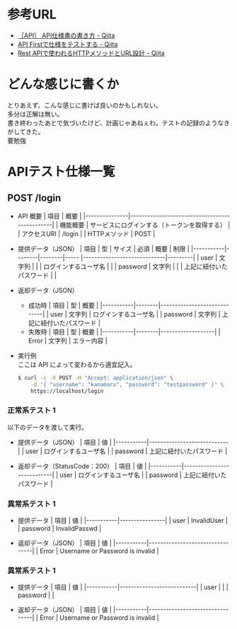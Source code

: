 # 参考URL

- [［API］ API仕様書の書き方 - Qiita](https://qiita.com/sunstripe2011/items/9230396febfab2eae2c2)
- [API Firstで仕様をテストする - Qiita](https://qiita.com/shunjikonishi/items/87391a9a5262f4ec6dca)
- [Rest APIで使われるHTTPメソッドとURL設計 - Qiita](https://qiita.com/sfp_waterwalker/items/765abc2b53cc11d5e367)


# どんな感じに書くか

とりあえず、こんな感じに書けば良いのかもしれない。  
多分は正解は無い。  
書き終わったあとで気づいたけど、計画じゃあねぇわ。テストの記録のようなきがしてきた。  
要勉強



# APIテスト仕様一覧

## POST /login

- API 概要
    | 項目          | 概要                                          |
    |---------------|-----------------------------------------------|
    | 機能概要      | サービスにログインする（トークンを取得する）  |
    | アクセスURI   | /login                                        |
    | HTTPメソッド  | POST                                          |




- 提供データ（JSON）
    | 項目      | 型     | サイズ | 必須 | 概要                        | 制限    |
    |-----------|--------|--------|----- |-----------------------------|---------|
    | user      | 文字列 |        |      | ログインするユーザ名        |         |
    | password  | 文字列 |        |      | 上記に紐付いたパスワード    |         |



- 返却データ（JSON）
    - 成功時
        | 項目      | 型     | 概要                        |
        |-----------|--------|-----------------------------|
        | user      | 文字列 | ログインするユーザ名        |
        | password  | 文字列 | 上記に紐付いたパスワード    |
    - 失敗時
        | 項目      | 型     | 概要              |
        |-----------|--------|-------------------|
        | Error     | 文字列 | エラー内容        |

- 実行例  
    ここは API によって変わるから適宜記入。
    ```sh
    $ curl -i -X POST -H "Accept: application/json" \
        -d '{ "username": "kanamaru", "password": "testpassword" }' \
        https://localhost/login
    ```

### 正常系テスト 1
以下のデータを渡して実行。

- 提供データ（JSON）
    | 項目      |  値                        |
    |-----------|----------------------------|
    | user      |  ログインするユーザ名      |
    | password  |  上記に紐付いたパスワード  |

- 返却データ（StatusCode：200）
    | 項目      |  値                        |
    |-----------|----------------------------|
    | user      |  ログインするユーザ名      |
    | password  |  上記に紐付いたパスワード  |


### 異常系テスト 1

- 提供データ
    | 項目      | 値             |
    |-----------|----------------|
    | user      | InvalidUser    |
    | password  | InvalidPasswd  |

- 返却データ（JSON）
    | 項目      | 値                             |
    |-----------|---------------------------------|
    | Error     | Username or Password is invalid |


### 異常系テスト 1

- 提供データ
    | 項目      | 値                        |
    |-----------|---------------------------|
    | user      |   |
    | password  |   |

- 返却データ（JSON）
    | 項目      |  値                             |
    |-----------|---------------------------------|
    | Error     | Username or Password is invalid |






